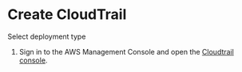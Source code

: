 # Create CloudTrail
Select deployment type 
1. Sign in to the AWS Management Console and open the [Cloudtrail console](https://console.aws.amazon.com/). 